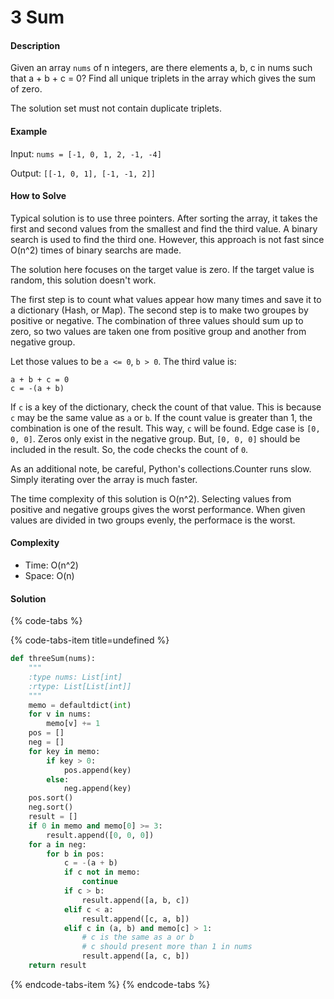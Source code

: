 # 3 Sum

#### Description

Given an array `nums` of n integers, are there elements a, b, c in nums such that a + b + c = 0? Find all unique triplets in the array which gives the sum of zero.

The solution set must not contain duplicate triplets.

#### Example
Input: `nums = [-1, 0, 1, 2, -1, -4]`

Output: `[[-1, 0, 1], [-1, -1, 2]]`

#### How to Solve

Typical solution is to use three pointers.  After sorting the array,
it takes the first and second values from the smallest and find
the third value. A binary search is used to find the third one.
However, this approach is not fast since O(n^2) times of
binary searchs are made.

The solution here focuses on the target value is zero.
If the target value is random, this solution doesn't work.

The first step is to count what values appear how many times and
save it to a dictionary (Hash, or Map).
The second step is to make two groupes by positive or negative.
The combination of three values should sum up to zero, so two values
are taken one from positive group and another from negative group.

Let those values to be `a <= 0`, `b > 0`. The third value is:

```
a + b + c = 0
c = -(a + b)
```

If `c` is a key of the dictionary, check the count of that value.
This is because `c` may be the same value as `a` or `b`. 
If the count value is greater than 1, the combination is one of the
result. This way, `c` will be found.
Edge case is `[0, 0, 0]`. Zeros only exist in the negative group.
But, `[0, 0, 0]` should be included in the result. So, the code
checks the count of `0`.

As an additional note, be careful, Python's collections.Counter runs slow. Simply iterating over the array is much faster.

The time complexity of this solution is O(n^2). Selecting values from positive and negative groups gives the worst performance.
When given values are divided in two groups evenly, the performace is the worst.

#### Complexity

- Time: O(n^2)
- Space: O(n)

#### Solution

{% code-tabs %}

{% code-tabs-item title=undefined %}
```python
def threeSum(nums):
    """
    :type nums: List[int]
    :rtype: List[List[int]]
    """
    memo = defaultdict(int)
    for v in nums:
        memo[v] += 1
    pos = []
    neg = []
    for key in memo:
        if key > 0:
            pos.append(key)
        else:
            neg.append(key)
    pos.sort()
    neg.sort()
    result = []
    if 0 in memo and memo[0] >= 3:
        result.append([0, 0, 0])
    for a in neg:
        for b in pos:
            c = -(a + b)
            if c not in memo:
                continue
            if c > b:
                result.append([a, b, c])
            elif c < a:
                result.append([c, a, b])
            elif c in (a, b) and memo[c] > 1:
                # c is the same as a or b
                # c should present more than 1 in nums
                result.append([a, c, b])
    return result
```

{% endcode-tabs-item %}
{% endcode-tabs %}
